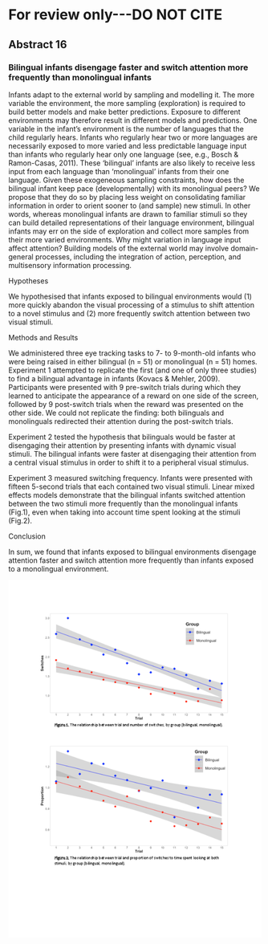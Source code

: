 # For review only---DO NOT CITE

## Abstract 16

### Bilingual infants disengage faster and switch attention more frequently than monolingual infants

Infants adapt to the external world by sampling and modelling it. The more variable the environment, the more sampling (exploration) is required to build better models and make better predictions. Exposure to different environments may therefore result in different models and predictions. One variable in the infant’s environment is the number of languages that the child regularly hears. Infants who regularly hear two or more languages are necessarily exposed to more varied and less predictable language input than infants who regularly hear only one language (see, e.g., Bosch & Ramon-Casas, 2011). These ‘bilingual’ infants are also likely to receive less input from each language than ‘monolingual’ infants from their one language. Given these exogeneous sampling constraints, how does the bilingual infant keep pace (developmentally) with its monolingual peers? We propose that they do so by placing less weight on consolidating familiar information in order to orient sooner to (and sample) new stimuli. In other words, whereas monolingual infants are drawn to familiar stimuli so they can build detailed representations of their language environment, bilingual infants may err on the side of exploration and collect more samples from their more varied environments. Why might variation in language input affect attention? Building models of the external world may involve domain-general processes, including the integration of action, perception, and multisensory information processing.

Hypotheses

We hypothesised that infants exposed to bilingual environments would (1) more quickly abandon the visual processing of a stimulus to shift attention to a novel stimulus and (2) more frequently switch attention between two visual stimuli.

Methods and Results

We administered three eye tracking tasks to 7- to 9-month-old infants who were being raised in either bilingual (n = 51) or monolingual (n = 51) homes. Experiment 1 attempted to replicate the first (and one of only three studies) to find a bilingual advantage in infants (Kovacs & Mehler, 2009). Participants were presented with 9 pre-switch trials during which they learned to anticipate the appearance of a reward on one side of the screen, followed by 9 post-switch trials when the reward was presented on the other side. We could not replicate the finding: both bilinguals and monolinguals redirected their attention during the post-switch trials.

Experiment 2 tested the hypothesis that bilinguals would be faster at disengaging their attention by presenting infants with dynamic visual stimuli. The bilingual infants were faster at disengaging their attention from a central visual stimulus in order to shift it to a peripheral visual stimulus.

Experiment 3 measured switching frequency. Infants were presented with fifteen 5-second trials that each contained two visual stimuli. Linear mixed effects models demonstrate that the bilingual infants switched attention between the two stimuli more frequently than the monolingual infants (Fig.1), even when taking into account time spent looking at the stimuli (Fig.2).

Conclusion

In sum, we found that infants exposed to bilingual environments disengage attention faster and switch attention more frequently than infants exposed to a monolingual environment.

![Attachment](attachments/16-1.png)
